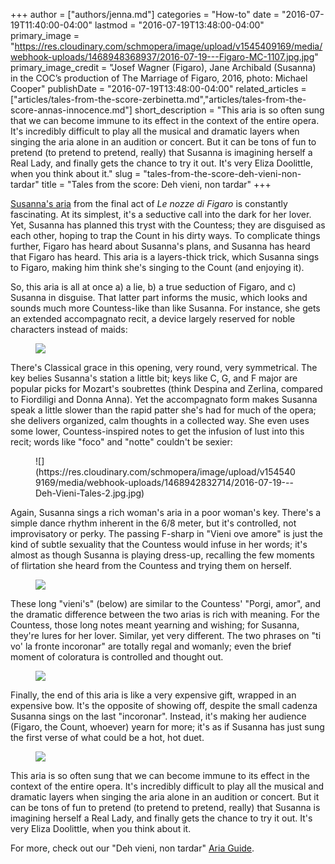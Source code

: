 +++
author = ["authors/jenna.md"]
categories = "How-to"
date = "2016-07-19T11:40:00-04:00"
lastmod = "2016-07-19T13:48:00-04:00"
primary_image = "https://res.cloudinary.com/schmopera/image/upload/v1545409169/media/webhook-uploads/1468948368937/2016-07-19---Figaro-MC-1107.jpg.jpg"
primary_image_credit = "Josef Wagner (Figaro), Jane Archibald (Susanna) in the COC’s production of The Marriage of Figaro, 2016, photo: Michael Cooper"
publishDate = "2016-07-19T13:48:00-04:00"
related_articles = ["articles/tales-from-the-score-zerbinetta.md","articles/tales-from-the-score-annas-innocence.md"]
short_description = "This aria is so often sung that we can become immune to its effect in the context of the entire opera. It&#039;s incredibly difficult to play all the musical and dramatic layers when singing the aria alone in an audition or concert. But it can be tons of fun to pretend (to pretend to pretend, really) that Susanna is imagining herself a Real Lady, and finally gets the chance to try it out. It&#039;s very Eliza Doolittle, when you think about it."
slug = "tales-from-the-score-deh-vieni-non-tardar"
title = "Tales from the score: Deh vieni, non tardar"
+++

[Susanna's aria](/aria-guides-deh-vieni-non-tardar/) from the final act of *Le nozze di Figaro* is constantly fascinating. At its simplest, it's a seductive call into the dark for her lover. Yet, Susanna has planned this tryst with the Countess; they are disguised as each other, hoping to trap the Count in his dirty ways. To complicate things further, Figaro has heard about Susanna's plans, and Susanna has heard that Figaro has heard. This aria is a layers-thick trick, which Susanna sings to Figaro, making him think she's singing to the Count (and enjoying it). 

So, this aria is all at once a) a lie, b) a true seduction of Figaro, and c) Susanna in disguise. That latter part informs the music, which looks and sounds much more Countess-like than like Susanna. For instance, she gets an extended accompagnato recit, a device largely reserved for noble characters instead of maids:

<figure data-type="image">

![](https://res.cloudinary.com/schmopera/image/upload/v1545409169/media/webhook-uploads/1468942746665/2016-07-19---Deh-Vieni-Tales-1.jpg.jpg)
</figure>

There's Classical grace in this opening, very round, very symmetrical. The key belies Susanna's station a little bit; keys like C, G, and F major are popular picks for Mozart's soubrettes (think Despina and Zerlina, compared to Fiordiligi and Donna Anna). Yet the accompagnato form makes Susanna speak a little slower than the rapid patter she's had for much of the opera; she delivers organized, calm thoughts in a collected way. She even uses some lower, Countess-inspired notes to get the infusion of lust into this recit; words like "foco" and "notte" couldn't be sexier:

<figure data-type="image">![](https://res.cloudinary.com/schmopera/image/upload/v1545409169/media/webhook-uploads/1468942832714/2016-07-19---Deh-Vieni-Tales-2.jpg.jpg)
</figure>

Again, Susanna sings a rich woman's aria in a poor woman's key. There's a simple dance rhythm inherent in the 6/8 meter, but it's controlled, not improvisatory or perky. The passing F-sharp in "Vieni ove amore" is just the kind of subtle sexuality that the Countess would infuse in her words; it's almost as though Susanna is playing dress-up, recalling the few moments of flirtation she heard from the Countess and trying them on herself.

<figure data-type="image">

![](https://res.cloudinary.com/schmopera/image/upload/v1545409169/media/webhook-uploads/1468942767398/2016-07-19---Deh-Vieni-Tales-3.jpg.jpg)
</figure>

These long "vieni's" (below) are similar to the Countess' "Porgi, amor", and the dramatic difference between the two arias is rich with meaning. For the Countess, those long notes meant yearning and wishing; for Susanna, they're lures for her lover. Similar, yet very different. The two phrases on "ti vo' la fronte incoronar" are totally regal and womanly; even the brief moment of coloratura is controlled and thought out.

<figure data-type="image">

![](https://res.cloudinary.com/schmopera/image/upload/v1545409169/media/webhook-uploads/1468942776313/2016-07-19---Deh-Vieni-Tales-4.jpg.jpg)
</figure>

Finally, the end of this aria is like a very expensive gift, wrapped in an expensive bow. It's the opposite of showing off, despite the small cadenza Susanna sings on the last "incoronar". Instead, it's making her audience (Figaro, the Count, whoever) yearn for more; it's as if Susanna has just sung the first verse of what could be a hot, hot duet.

<figure data-type="image">

![](https://res.cloudinary.com/schmopera/image/upload/v1545409169/media/webhook-uploads/1468942784494/2016-07-19---Deh-Vieni-Tales-end.jpg.jpg)
</figure>

This aria is so often sung that we can become immune to its effect in the context of the entire opera. It's incredibly difficult to play all the musical and dramatic layers when singing the aria alone in an audition or concert. But it can be tons of fun to pretend (to pretend to pretend, really) that Susanna is imagining herself a Real Lady, and finally gets the chance to try it out. It's very Eliza Doolittle, when you think about it.

For more, check out our "Deh vieni, non tardar" [Aria Guide](/aria-guides-deh-vieni-non-tardar/).
